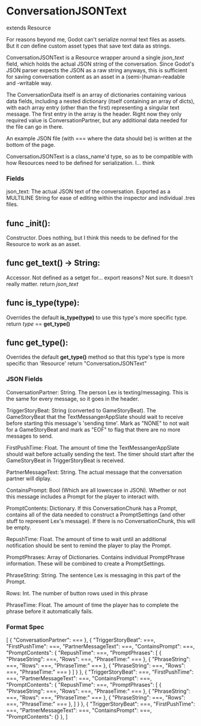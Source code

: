 # ConversationJSONText
extends Resource

For reasons beyond me, Godot can't serialize normal text files as assets. But it *can* define custom asset types that save text data as strings.

ConversationJSONText is a Resource wrapper around a single _json_text_ field, which holds the actual JSON string of the conversation. Since Godot's JSON parser expects the JSON as a raw string anyways, this is sufficient for saving conversation content as an asset in a (semi-)human-readable and -writable way.

The ConversationData itself is an array of dictionaries containing various data fields, including a nested dictionary (itself containing an array of dicts), with each array entry (other than the first) representing a singular text message. The first entry in the array is the header. Right now they only required value is ConversationPartner, but any additional data needed for the file can go in there.

An example JSON file (with === where the data should be) is written at the bottom of the page. 

ConversationJSONText is a class_name'd type, so as to be compatible with how Resources need to be defined for serialization. I... think

### Fields
json_text: The actual JSON text of the conversation. Exported as a MULTILINE String for ease of editing within the inspector and individual .tres files.

## func _init():
Constructor. Does nothing, but I think this needs to be defined for the Resource to work as an asset.

## func get_text() -> String:
Accessor. Not defined as a setget for... export reasons? Not sure. It doesn't really matter.
return _json_text_

## func is_type(type): 
Overrides the default **is_type(type)** to use this type's more specific type. 
return _type_ == **get_type()**

## func get_type(): 
Overrides the default **get_type()** method so that this type's type is more specific than 'Resource'
return "ConversationJSONText"

### JSON Fields
ConversationPartner: String. The person Lex is texting/messaging. This is the same for every message, so it goes in the header.

TriggerStoryBeat: String (converted to GameStoryBeat). The GameStoryBeat that the TextMessangerAppSlate should wait to receive before starting this message's 'sending time'. Mark as "NONE" to not wait for a GameStoryBeat and mark as "EOF" to flag that there are no more messages to send.

FirstPushTime: Float. The amount of time the TextMessangerAppSlate should wait before actually sending the text. The timer should start after the GameStoryBeat in TriggerStoryBeat is received.

PartnerMessageText: String. The actual message that the conversation partner will diplay.

ContainsPrompt: Bool (Which are all lowercase in JSON). Whether or not this message includes a Prompt for the player to interact with.

PromptContents: Dictionary. If this ConversationChunk has a Prompt, contains all of the data needed to construct a PromptSettings (and other stuff to represent Lex's message). If there is no ConversationChunk, this will be empty. 

RepushTime: Float. The amount of time to wait until an additional notification should be sent to remind the player to play the Prompt.

PromptPhrases: Array of Dictionaries. Contains individual PromptPhrase information. These will be combined to create a PromptSettings.

PhraseString: String. The sentence Lex is messaging in this part of the Prompt.

Rows: Int. The number of button rows used in this phrase

PhraseTime: Float. The amount of time the player has to complete the phrase before it automatically fails.

### Format Spec
[
	{
		"ConversationPartner": ===
	},
	{
		"TriggerStoryBeat": ===,
		"FirstPushTime": ===,
		"PartnerMessageText": ===,
		"ContainsPrompt": ===,
		"PromptContents":
		{
			"RepushTime": ===,
			"PromptPhrases":
			[
				{
					"PhraseString": ===,
					"Rows": ===,
					"PhraseTime:" ===
				},
				{
					"PhraseString": ===,
					"Rows": ===,
					"PhraseTime:" ===
				},
				{
					"PhraseString": ===,
					"Rows": ===,
					"PhraseTime:" ===
				}
			]
		}
	},
	{
		"TriggerStoryBeat": ===,
		"FirstPushTime": ===,
		"PartnerMessageText": ===,
		"ContainsPrompt": ===,
		"PromptContents":
		{
			"RepushTime": ===,
			"PromptPhrases":
			[
				{
					"PhraseString": ===,
					"Rows": ===,
					"PhraseTime:" ===
				},
				{
					"PhraseString": ===,
					"Rows": ===,
					"PhraseTime:" ===
				},
				{
					"PhraseString": ===,
					"Rows": ===,
					"PhraseTime:" ===
				},
			]
		}
	},
	{
		"TriggerStoryBeat": ===,
		"FirstPushTime": ===,
		"PartnerMessageText": ===,
		"ContainsPrompt": ===,
		"PromptContents":
		{}
	},
]
